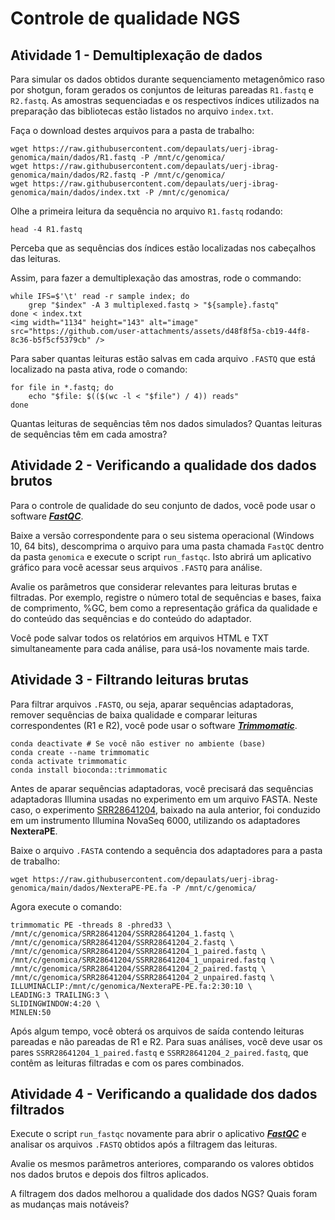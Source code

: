 # Controle de qualidade NGS

## Atividade 1 - Demultiplexação de dados

Para simular os dados obtidos durante sequenciamento metagenômico raso por shotgun, foram gerados os conjuntos de leituras pareadas `R1.fastq` e `R2.fastq`. As amostras sequenciadas e os respectivos índices utilizados na preparação das bibliotecas estão listados no arquivo `index.txt`.

Faça o download destes arquivos para a pasta de trabalho:

```
wget https://raw.githubusercontent.com/depaulats/uerj-ibrag-genomica/main/dados/R1.fastq -P /mnt/c/genomica/
wget https://raw.githubusercontent.com/depaulats/uerj-ibrag-genomica/main/dados/R2.fastq -P /mnt/c/genomica/
wget https://raw.githubusercontent.com/depaulats/uerj-ibrag-genomica/main/dados/index.txt -P /mnt/c/genomica/
```

Olhe a primeira leitura da sequência no arquivo `R1.fastq` rodando:

    head -4 R1.fastq

Perceba que as sequências dos índices estão localizadas nos cabeçalhos das leituras. 

Assim, para fazer a demultiplexação das amostras, rode o commando:

```
while IFS=$'\t' read -r sample index; do
    grep "$index" -A 3 multiplexed.fastq > "${sample}.fastq"
done < index.txt
<img width="1134" height="143" alt="image" src="https://github.com/user-attachments/assets/d48f8f5a-cb19-44f8-8c36-b5f5cf5379cb" />

```

Para saber quantas leituras estão salvas em cada arquivo `.FASTQ` que está localizado na pasta ativa, rode o comando:

```
for file in *.fastq; do
    echo "$file: $(($(wc -l < "$file") / 4)) reads"
done
```

Quantas leituras de sequências têm nos dados simulados? Quantas leituras de sequências têm em cada amostra?


## Atividade 2 - Verificando a qualidade dos dados brutos

Para o controle de qualidade do seu conjunto de dados, você pode usar o software [***FastQC***](https://www.bioinformatics.babraham.ac.uk/projects/fastqc/).

Baixe a versão correspondente para o seu sistema operacional (Windows 10, 64 bits), descomprima o arquivo para uma pasta chamada `FastQC` dentro da pasta `genomica` e execute o script `run_fastqc`. Isto abrirá um aplicativo gráfico para você acessar seus arquivos `.FASTQ` para análise.

Avalie os parâmetros que considerar relevantes para leituras brutas e filtradas. Por exemplo, registre o número total de sequências e bases, faixa de comprimento, %GC, bem como a representação gráfica da qualidade e do conteúdo das sequências e do conteúdo do adaptador.

Você pode salvar todos os relatórios em arquivos HTML e TXT simultaneamente para cada análise, para usá-los novamente mais tarde.

## Atividade 3 - Filtrando leituras brutas

Para filtrar arquivos `.FASTQ`, ou seja, aparar sequências adaptadoras, remover sequências de baixa qualidade e comparar leituras correspondentes (R1 e R2), você pode usar o software [***Trimmomatic***](https://github.com/usadellab/Trimmomatic).

```
conda deactivate # Se você não estiver no ambiente (base)
conda create --name trimmomatic
conda activate trimmomatic
conda install bioconda::trimmomatic
```

Antes de aparar sequências adaptadoras, você precisará das sequências adaptadoras Illumina usadas no experimento em um arquivo FASTA. Neste caso, o experimento [SRR28641204](https://www.ncbi.nlm.nih.gov/sra/?term=SRR28641204), baixado na aula anterior, foi conduzido em um instrumento Illumina NovaSeq 6000, utilizando os adaptadores **NexteraPE**.

Baixe o arquivo `.FASTA` contendo a sequência dos adaptadores para a pasta de trabalho:

```
wget https://raw.githubusercontent.com/depaulats/uerj-ibrag-genomica/main/dados/NexteraPE-PE.fa -P /mnt/c/genomica/
```

Agora execute o comando:

```
trimmomatic PE -threads 8 -phred33 \
/mnt/c/genomica/SRR28641204/SSRR28641204_1.fastq \
/mnt/c/genomica/SRR28641204/SSRR28641204_2.fastq \
/mnt/c/genomica/SRR28641204/SSRR28641204_1_paired.fastq \
/mnt/c/genomica/SRR28641204/SSRR28641204_1_unpaired.fastq \
/mnt/c/genomica/SRR28641204/SSRR28641204_2_paired.fastq \
/mnt/c/genomica/SRR28641204/SSRR28641204_2_unpaired.fastq \
ILLUMINACLIP:/mnt/c/genomica/NexteraPE-PE.fa:2:30:10 \
LEADING:3 TRAILING:3 \
SLIDINGWINDOW:4:20 \
MINLEN:50
```

Após algum tempo, você obterá os arquivos de saída contendo leituras pareadas e não pareadas de R1 e R2. Para suas análises, você deve usar os pares `SSRR28641204_1_paired.fastq` e `SSRR28641204_2_paired.fastq`, que contêm as leituras filtradas e com os pares combinados.

## Atividade 4 - Verificando a qualidade dos dados filtrados

Execute o script `run_fastqc` novamente para abrir o aplicativo [***FastQC***](https://www.bioinformatics.babraham.ac.uk/projects/fastqc/) e analisar os arquivos `.FASTQ` obtidos após a filtragem das leituras.

Avalie os mesmos parâmetros anteriores, comparando os valores obtidos nos dados brutos e depois dos filtros aplicados.

A filtragem dos dados melhorou a qualidade dos dados NGS? Quais foram as mudanças mais notáveis?
